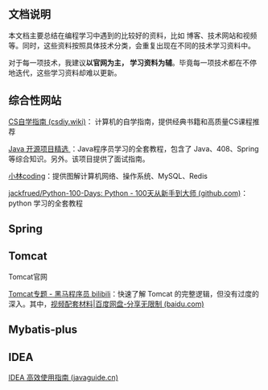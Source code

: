 ## 文档说明

本文档主要总结在编程学习中遇到的比较好的资料，比如 博客、技术网站和视频等。同时，这些资料按照具体技术分类，会重复出现在不同的技术学习资料中。

对于每一项技术，我建议**以官网为主， 学习资料为辅**。毕竟每一项技术都在不停地迭代，这些学习资料却难以更新。



## 综合性网站

[ CS自学指南 (csdiy.wiki)](https://csdiy.wiki/使用指南/)： 计算机的自学指南，提供经典书籍和高质量CS课程推荐

[Java 开源项目精选 ](https://javaguide.cn/open-source-project/)：Java程序员学习的全套教程，包含了 Java、408、Spring 等综合知识。另外。该项目提供了面试指南。

[小林coding](https://xiaolincoding.com/)：提供图解计算机网络、操作系统、MySQL、Redis

[jackfrued/Python-100-Days: Python - 100天从新手到大师 (github.com)](https://github.com/jackfrued/Python-100-Days)： python 学习的全套教程





## Spring





## Tomcat

Tomcat官网

[Tomcat专题 - 黑马程序员 bilibili](https://www.bilibili.com/video/BV1dJ411N7Um?p=1&vd_source=52cd9a9deff2e511c87ff028e3bb01d2)：快速了解 Tomcat 的完整逻辑，但没有过度的深入。其中，[视频配套材料|百度网盘-分享无限制 (baidu.com)](https://pan.baidu.com/s/1_lIoUoGhbYnqrmAFzwXJrA#list/path=%2F&parentPath=%2Fsharelink3232509500-855223411954169)





## Mybatis-plus







## IDEA

[ IDEA 高效使用指南 (javaguide.cn)](https://idea.javaguide.cn/)